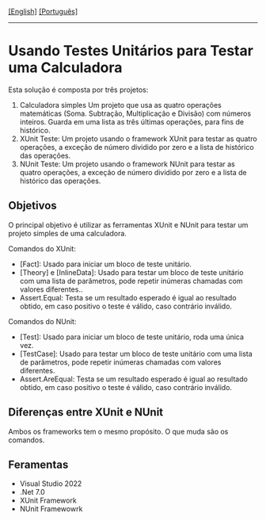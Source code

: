 [\[English\]](README.md) [\[Português\]](#Usando_Testes_Unitários_para_Testar_uma_Calculadora)
_______________________________________________________________________________________________________________________________________
# Usando Testes Unitários para Testar uma Calculadora
Esta solução é composta por três projetos:
1. Calculadora simples
  Um projeto que usa as quatro operações matemáticas (Soma. Subtração, Multiplicação e Divisão) com números inteiros. Guarda em uma lista as três últimas operações, para fins de histórico.
2. XUnit Teste:
  Um projeto usando o framework XUnit para testar as quatro operações, a exceção de número dividido por zero e a lista de histórico das operações.
3. NUnit Teste:
  Um projeto usando o framework NUnit para testar as quatro operações, a exceção de número dividido por zero e a lista de histórico das operações.

## Objetivos
O principal objetivo é utilizar as ferramentas XUnit e NUnit para testar um projeto simples de uma calculadora.

Comandos do XUnit:
  - [Fact]: Usado para iniciar um bloco de teste unitário.
  - [Theory] e [InlineData]: Usado para testar um bloco de teste unitário com uma lista de parâmetros, pode repetir inúmeras chamadas com valores diferentes..
  - Assert.Equal: Testa se um resultado esperado é igual ao resultado obtido, em caso positivo o teste é válido, caso contrário inválido.

Comandos do NUnit:
  - [Test]: Usado para iniciar um bloco de teste unitário, roda uma única vez.
  - [TestCase]: Usado para testar um bloco de teste unitário com uma lista de parâmetros, pode repetir inúmeras chamadas com valores diferentes.
  - Assert.AreEqual: Testa se um resultado esperado é igual ao resultado obtido, em caso positivo o teste é válido, caso contrário inválido.

## Diferenças entre XUnit e NUnit
Ambos os frameworks tem o mesmo propósito. O que muda são os comandos.

## Feramentas
- Visual Studio 2022
- .Net 7.0
- XUnit Framework
- NUnit Framewowrk

